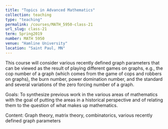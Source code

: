 ```yaml
---
title: "Topics in Advanced Mathematics"
collection: teaching
type: "teaching"
permalink: /courses/MATH_5950-class-21
url_slug: class-21
term: Spring2019
number: MATH 5950
venue: "Hamline University"
location: "Saint Paul, MN"
---
```


This course will consider various recently defined graph parameters that can be viewed as the result of playing different games on graphs, e.g., the cop number of a graph (which comes from the game of cops and robbers on graphs), the burn number, power domination number, and the standard and several variations of the zero forcing number of a graph.

Goals: To synthesize previous work in the various areas of mathematics with the goal of putting the areas in a historical perspective and of relating them to the question of what makes up mathematics.

Content: Graph theory, matrix theory, combinatorics, various recently defined graph parameters
